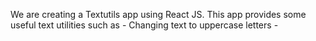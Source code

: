 We are creating a Textutils app using React JS.
This app provides some useful text utilities such as
    - Changing text to uppercase letters
    -